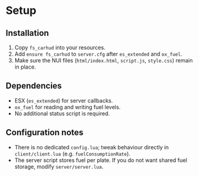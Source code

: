 # Setup

## Installation
1. Copy `fs_carhud` into your resources.
2. Add `ensure fs_carhud` to `server.cfg` after `es_extended` and `ox_fuel`.
3. Make sure the NUI files (`html/index.html`, `script.js`, `style.css`) remain in place.

## Dependencies
- ESX (`es_extended`) for server callbacks.
- `ox_fuel` for reading and writing fuel levels.
- No additional status script is required.

## Configuration notes
- There is no dedicated `config.lua`; tweak behaviour directly in `client/client.lua` (e.g. `fuelConsumptionRate`).
- The server script stores fuel per plate. If you do not want shared fuel storage, modify `server/server.lua`.
